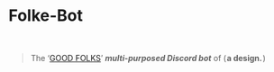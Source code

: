 # <h1>Folke-Bot</h1> <br><blockquote>The   ‘[GOOD FOLKS](http://discord.gg/vxpm8EX)’   <b>*multi*-*purposed*   *Discord   bot*</b>   of   ( <b>a   design.</b> )</blockquote>
